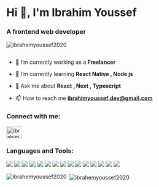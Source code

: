 <h1 align="left">Hi 👋, I'm Ibrahim Youssef</h1>
<h3 align="left">A frontend web developer</h3>

<p align="left"> <img src="https://komarev.com/ghpvc/?username=ibrahemyoussef2020&label=Profile%20views&color=0e75b6&style=flat" alt="ibrahemyoussef2020" /> </p>

<p align="left"> <a href="https://twitter.com/" target="blank"><img src="https://img.shields.io/twitter/follow/?logo=twitter&style=for-the-badge" alt="" /></a> </p>

- 🔭 I’m currently working as a **Freelancer**

- 🌱 I’m currently learning **React Native , Node js**

- 💬 Ask me about **React , Next , Typescript**

- 📫 How to reach me **ibrahimyoussef.dev@gmail.com**

<h3 align="left">Connect with me:</h3>
<p align="left">
<a href="https://linkedin.com/in/ibrahim-youssef-2a65b1261" target="blank"><img align="center" src="https://raw.githubusercontent.com/rahuldkjain/github-profile-readme-generator/master/src/images/icons/Social/linked-in-alt.svg" alt="ibrahim-youssef-2a65b1261" height="30" width="40" /></a>
</p>

<h3 align="left">Languages and Tools:</h3>
<p align="left">
  <!-- HTML -->
  <img src="https://img.shields.io/badge/HTML5-E34F26?style=for-the-badge&logo=html5&logoColor=white" />
  <!-- CSS -->
  <img src="https://img.shields.io/badge/CSS3-1572B6?style=for-the-badge&logo=css3&logoColor=white" />
  <!-- JavaScript -->
  <img src="https://img.shields.io/badge/JavaScript-F7DF1E?style=for-the-badge&logo=javascript&logoColor=black" />
  <!-- TypeScript -->
  <img src="https://img.shields.io/badge/TypeScript-3178C6?style=for-the-badge&logo=typescript&logoColor=white" />
  <!-- React -->
  <img src="https://img.shields.io/badge/React-20232A?style=for-the-badge&logo=react&logoColor=61DAFB" />
  <!-- Next.js -->
  <img src="https://img.shields.io/badge/Next.js-000000?style=for-the-badge&logo=next.js&logoColor=white" />
  <!-- Redux -->
  <img src="https://img.shields.io/badge/Redux-764ABC?style=for-the-badge&logo=redux&logoColor=white" />
  <!-- Tailwind -->
  <img src="https://img.shields.io/badge/TailwindCSS-38B2AC?style=for-the-badge&logo=tailwind-css&logoColor=white" />
  <!-- Bootstrap -->
  <img src="https://img.shields.io/badge/Bootstrap-563D7C?style=for-the-badge&logo=bootstrap&logoColor=white" />
  <!-- Sass -->
  <img src="https://img.shields.io/badge/Sass-CC6699?style=for-the-badge&logo=sass&logoColor=white" />
  <!-- Vue -->
  <img src="https://img.shields.io/badge/Vue.js-4FC08D?style=for-the-badge&logo=vue.js&logoColor=white" />
  <!-- Nuxt -->
  <img src="https://img.shields.io/badge/Nuxt.js-00C58E?style=for-the-badge&logo=nuxt.js&logoColor=white" />
  <!-- Pinia -->
  <img src="https://img.shields.io/badge/Pinia-FFD859?style=for-the-badge&logo=pinia&logoColor=black" />
  <!-- Express -->
  <img src="https://img.shields.io/badge/Express.js-000000?style=for-the-badge&logo=express&logoColor=white" />
  <!-- MongoDB -->
  <img src="https://img.shields.io/badge/MongoDB-4EA94B?style=for-the-badge&logo=mongodb&logoColor=white" />
</p>


<p><img align="left" src="https://github-readme-stats.vercel.app/api/top-langs?username=ibrahemyoussef2020&show_icons=true&locale=en&layout=compact" alt="ibrahemyoussef2020" /></p>

<p>&nbsp;<img align="center" src="https://github-readme-stats.vercel.app/api?username=ibrahemyoussef2020&show_icons=true&locale=en" alt="ibrahemyoussef2020" /></p>
